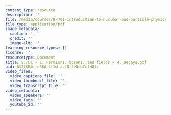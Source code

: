 ```yaml
---
content_type: resource
description: ''
file: /media/courses/8-701-introduction-to-nuclear-and-particle-physics-fall-2020/8701-1-fermions-bosons-and-fields-4-decays.pdf
file_type: application/pdf
image_metadata:
  caption: ''
  credit: ''
  image-alt: ''
learning_resource_types: []
license: ''
resourcetype: Document
title: 8.701 - 1. Fermions, bosons, and fields - 4. Decays.pdf
uid: 612736bf-e58d-4f1d-acf0-2e0cb7cf48fc
video_files:
  video_captions_file: ''
  video_thumbnail_file: ''
  video_transcript_file: ''
video_metadata:
  video_speakers: ''
  video_tags: ''
  youtube_id: ''
---
```

